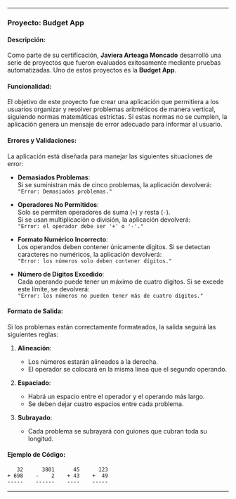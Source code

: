 
---

### Proyecto: **Budget App**

#### Descripción:

Como parte de su certificación, **Javiera Arteaga Moncado** desarrolló una serie de proyectos que fueron evaluados exitosamente mediante pruebas automatizadas. Uno de estos proyectos es la **Budget App**.

#### Funcionalidad:

El objetivo de este proyecto fue crear una aplicación que permitiera a los usuarios organizar y resolver problemas aritméticos de manera vertical, siguiendo normas matemáticas estrictas. Si estas normas no se cumplen, la aplicación genera un mensaje de error adecuado para informar al usuario.

#### Errores y Validaciones:

La aplicación está diseñada para manejar las siguientes situaciones de error:

- **Demasiados Problemas**:  
  Si se suministran más de cinco problemas, la aplicación devolverá:  
  `"Error: Demasiados problemas."`

- **Operadores No Permitidos**:  
  Solo se permiten operadores de suma (`+`) y resta (`-`).  
  Si se usan multiplicación o división, la aplicación devolverá:  
  `"Error: el operador debe ser '+' o '-'."`

- **Formato Numérico Incorrecto**:  
  Los operandos deben contener únicamente dígitos. Si se detectan caracteres no numéricos, la aplicación devolverá:  
  `"Error: los números solo deben contener dígitos."`

- **Número de Dígitos Excedido**:  
  Cada operando puede tener un máximo de cuatro dígitos. Si se excede este límite, se devolverá:  
  `"Error: los números no pueden tener más de cuatro dígitos."`

#### Formato de Salida:

Si los problemas están correctamente formateados, la salida seguirá las siguientes reglas:

1. **Alineación**:  
   - Los números estarán alineados a la derecha.
   - El operador se colocará en la misma línea que el segundo operando.

2. **Espaciado**:  
   - Habrá un espacio entre el operador y el operando más largo.
   - Se deben dejar cuatro espacios entre cada problema.

3. **Subrayado**:  
   - Cada problema se subrayará con guiones que cubran toda su longitud.

#### Ejemplo de Código:

```plaintext
   32      3801      45      123
+ 698    -    2    + 43    +  49
-----    ------    ----    -----
```

---

